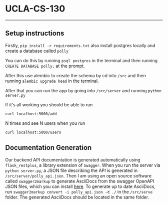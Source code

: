 # UCLA-CS-130
----


## Setup instructions
Firstly, `pip install -r requirements.txt` also install postgres locally and create a database called `polly`

You can do this by running `psql postgres` in the terminal and then running `CREATE DATABASE polly;` at the prompt.

After this use alembic to create the schema by cd into `/src` and then running `alembic upgrade head` in the terminal.

After that you can run the app by going into `/src/server` and running `python server.py`

If it's all working you should be able to run

`curl localhost:5000/add`

N times and see N users when you run

`curl localhost:5000/users`

## Documentation Generation
Our backend API documentation is generated automatically using `flask_restplus`, a library extension of `Swagger`.
When you run the server via `python server.py`, a JSON file describing the API is generated in `/src/server/polly_api.json`.
Then I am using an open source software called `swagger2markup` to generate AsciiDocs from the swagger OpenAPI JSON files, which you can install [here](https://github.com/Swagger2Markup/swagger2markup-cli).
To generate up to date AsciiDocs, run `swagger2markup convert -i polly_api.json -d ./` in the `/src/serve` folder.
The generated AsciiDocs should be located in the same folder.
